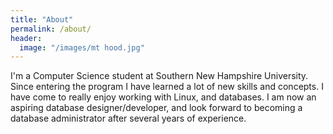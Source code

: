 ```yaml
---
title: "About"
permalink: /about/
header:
  image: "/images/mt hood.jpg"
---
```


I'm a Computer Science student at Southern New Hampshire University. Since entering the program I have learned a lot of new skills and concepts. I have come to really enjoy working with Linux, and databases. I am now an aspiring database designer/developer, and look forward to becoming a database administrator after several years of experience.

